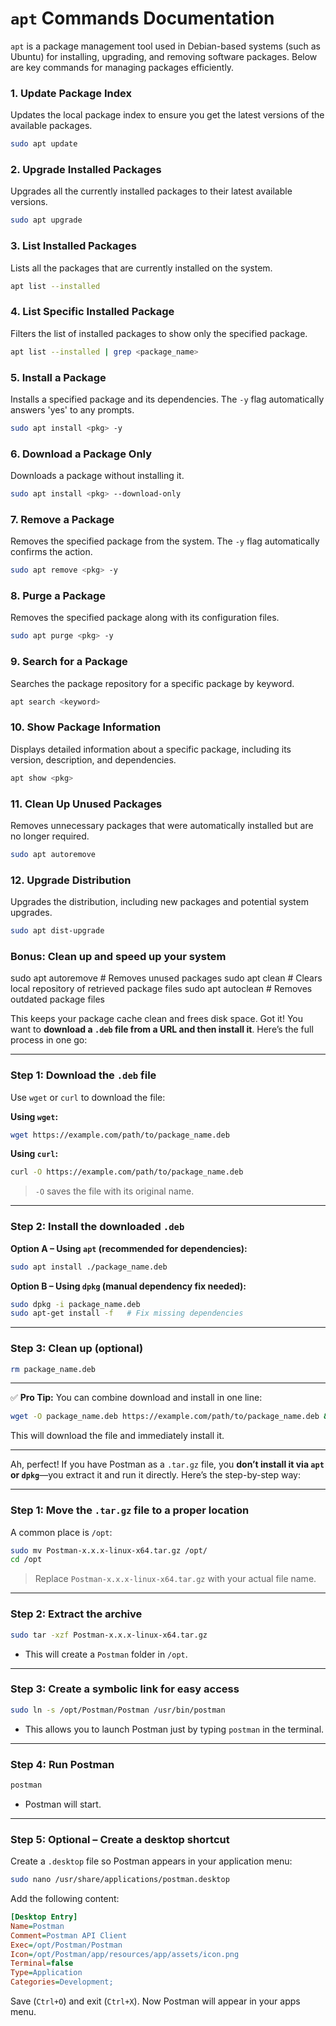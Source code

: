 # `apt` Commands Documentation

`apt` is a package management tool used in Debian-based systems (such as Ubuntu) for installing, upgrading, and removing software packages. Below are key commands for managing packages efficiently.

### 1. Update Package Index
Updates the local package index to ensure you get the latest versions of the available packages.

```bash
sudo apt update
```

### 2. Upgrade Installed Packages
Upgrades all the currently installed packages to their latest available versions.

```bash
sudo apt upgrade
```

### 3. List Installed Packages
Lists all the packages that are currently installed on the system.

```bash
apt list --installed
```

### 4. List Specific Installed Package
Filters the list of installed packages to show only the specified package.

```bash
apt list --installed | grep <package_name>
```

### 5. Install a Package
Installs a specified package and its dependencies. The `-y` flag automatically answers 'yes' to any prompts.

```bash
sudo apt install <pkg> -y
```

### 6. Download a Package Only
Downloads a package without installing it.

```bash
sudo apt install <pkg> --download-only
```

### 7. Remove a Package
Removes the specified package from the system. The `-y` flag automatically confirms the action.

```bash
sudo apt remove <pkg> -y
```

### 8. Purge a Package
Removes the specified package along with its configuration files.

```bash
sudo apt purge <pkg> -y
```

### 9. Search for a Package
Searches the package repository for a specific package by keyword.

```bash
apt search <keyword>
```

### 10. Show Package Information
Displays detailed information about a specific package, including its version, description, and dependencies.

```bash
apt show <pkg>
```

### 11. Clean Up Unused Packages
Removes unnecessary packages that were automatically installed but are no longer required.

```bash
sudo apt autoremove
```

### 12. Upgrade Distribution
Upgrades the distribution, including new packages and potential system upgrades.

```bash
sudo apt dist-upgrade
```
### Bonus: Clean up and speed up your system

sudo apt autoremove           # Removes unused packages
sudo apt clean                # Clears local repository of retrieved package files
sudo apt autoclean            # Removes outdated package files

This keeps your package cache clean and frees disk space.
Got it! You want to **download a `.deb` file from a URL and then install it**. Here’s the full process in one go:

---

### **Step 1: Download the `.deb` file**

Use `wget` or `curl` to download the file:

**Using `wget`:**

```bash
wget https://example.com/path/to/package_name.deb
```

**Using `curl`:**

```bash
curl -O https://example.com/path/to/package_name.deb
```

> `-O` saves the file with its original name.

---

### **Step 2: Install the downloaded `.deb`**

**Option A – Using `apt` (recommended for dependencies):**

```bash
sudo apt install ./package_name.deb
```

**Option B – Using `dpkg` (manual dependency fix needed):**

```bash
sudo dpkg -i package_name.deb
sudo apt-get install -f   # Fix missing dependencies
```

---

### **Step 3: Clean up (optional)**

```bash
rm package_name.deb
```

---

✅ **Pro Tip:** You can combine download and install in one line:

```bash
wget -O package_name.deb https://example.com/path/to/package_name.deb && sudo apt install ./package_name.deb
```

This will download the file and immediately install it.

---
Ah, perfect! If you have Postman as a `.tar.gz` file, you **don’t install it via `apt` or `dpkg`**—you extract it and run it directly. Here’s the step-by-step way:

---

### **Step 1: Move the `.tar.gz` file to a proper location**

A common place is `/opt`:

```bash
sudo mv Postman-x.x.x-linux-x64.tar.gz /opt/
cd /opt
```

> Replace `Postman-x.x.x-linux-x64.tar.gz` with your actual file name.

---

### **Step 2: Extract the archive**

```bash
sudo tar -xzf Postman-x.x.x-linux-x64.tar.gz
```

* This will create a `Postman` folder in `/opt`.

---

### **Step 3: Create a symbolic link for easy access**

```bash
sudo ln -s /opt/Postman/Postman /usr/bin/postman
```

* This allows you to launch Postman just by typing `postman` in the terminal.

---

### **Step 4: Run Postman**

```bash
postman
```

* Postman will start.

---

### **Step 5: Optional – Create a desktop shortcut**

Create a `.desktop` file so Postman appears in your application menu:

```bash
sudo nano /usr/share/applications/postman.desktop
```

Add the following content:

```ini
[Desktop Entry]
Name=Postman
Comment=Postman API Client
Exec=/opt/Postman/Postman
Icon=/opt/Postman/app/resources/app/assets/icon.png
Terminal=false
Type=Application
Categories=Development;
```

Save (`Ctrl+O`) and exit (`Ctrl+X`).
Now Postman will appear in your apps menu.

